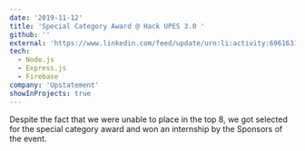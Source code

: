 ```yaml
---
date: '2019-11-12'
title: 'Special Category Award @ Hack UPES 3.0 '
github: ''
external: 'https://www.linkedin.com/feed/update/urn:li:activity:6961631924402438144/'
tech:
  - Node.js
  - Express.js
  - Firebase
company: 'Upstatement'
showInProjects: true
---
```


Despite the fact that we were unable to place in the top 8, we got selected for the special category award and won an internship by the Sponsors of the event.

